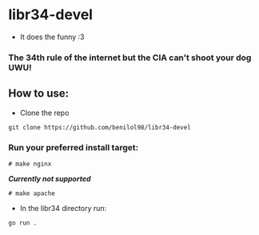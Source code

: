 # libr34-devel
- It does the funny :3
### The 34th rule of the internet but the CIA can't shoot your dog UWU!
## How to use:
- Clone the repo
```
git clone https://github.com/benilol98/libr34-devel
```

### Run your preferred install target:
```
# make nginx
```
***Currently not supported***
```
# make apache
```

- In the libr34 directory run:
```
go run .
```
